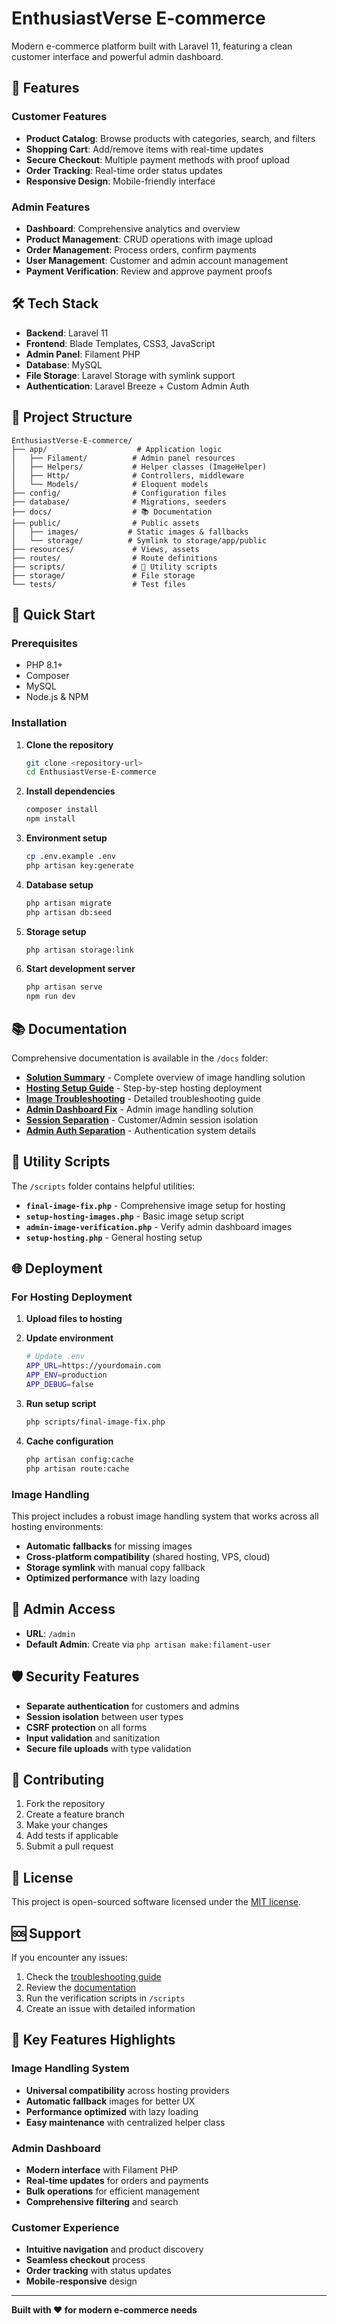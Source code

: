 # EnthusiastVerse E-commerce

Modern e-commerce platform built with Laravel 11, featuring a clean customer interface and powerful admin dashboard.

## 🚀 Features

### Customer Features
- **Product Catalog**: Browse products with categories, search, and filters
- **Shopping Cart**: Add/remove items with real-time updates
- **Secure Checkout**: Multiple payment methods with proof upload
- **Order Tracking**: Real-time order status updates
- **Responsive Design**: Mobile-friendly interface

### Admin Features
- **Dashboard**: Comprehensive analytics and overview
- **Product Management**: CRUD operations with image upload
- **Order Management**: Process orders, confirm payments
- **User Management**: Customer and admin account management
- **Payment Verification**: Review and approve payment proofs

## 🛠️ Tech Stack

- **Backend**: Laravel 11
- **Frontend**: Blade Templates, CSS3, JavaScript
- **Admin Panel**: Filament PHP
- **Database**: MySQL
- **File Storage**: Laravel Storage with symlink support
- **Authentication**: Laravel Breeze + Custom Admin Auth

## 📁 Project Structure

```
EnthusiastVerse-E-commerce/
├── app/                    # Application logic
│   ├── Filament/          # Admin panel resources
│   ├── Helpers/           # Helper classes (ImageHelper)
│   ├── Http/              # Controllers, middleware
│   └── Models/            # Eloquent models
├── config/                # Configuration files
├── database/              # Migrations, seeders
├── docs/                  # 📚 Documentation
├── public/                # Public assets
│   ├── images/           # Static images & fallbacks
│   └── storage/          # Symlink to storage/app/public
├── resources/             # Views, assets
├── routes/                # Route definitions
├── scripts/               # 🔧 Utility scripts
├── storage/               # File storage
└── tests/                 # Test files
```

## 🚀 Quick Start

### Prerequisites
- PHP 8.1+
- Composer
- MySQL
- Node.js & NPM

### Installation

1. **Clone the repository**
   ```bash
   git clone <repository-url>
   cd EnthusiastVerse-E-commerce
   ```

2. **Install dependencies**
   ```bash
   composer install
   npm install
   ```

3. **Environment setup**
   ```bash
   cp .env.example .env
   php artisan key:generate
   ```

4. **Database setup**
   ```bash
   php artisan migrate
   php artisan db:seed
   ```

5. **Storage setup**
   ```bash
   php artisan storage:link
   ```

6. **Start development server**
   ```bash
   php artisan serve
   npm run dev
   ```

## 📚 Documentation

Comprehensive documentation is available in the `/docs` folder:

- **[Solution Summary](docs/SOLUTION_SUMMARY.md)** - Complete overview of image handling solution
- **[Hosting Setup Guide](docs/HOSTING_SETUP_GUIDE.md)** - Step-by-step hosting deployment
- **[Image Troubleshooting](docs/IMAGE_TROUBLESHOOTING.md)** - Detailed troubleshooting guide
- **[Admin Dashboard Fix](docs/ADMIN_DASHBOARD_FIXED.md)** - Admin image handling solution
- **[Session Separation](docs/SESSION_SEPARATION_SOLUTION.md)** - Customer/Admin session isolation
- **[Admin Auth Separation](docs/ADMIN_AUTH_SEPARATION_SOLUTION.md)** - Authentication system details

## 🔧 Utility Scripts

The `/scripts` folder contains helpful utilities:

- **`final-image-fix.php`** - Comprehensive image setup for hosting
- **`setup-hosting-images.php`** - Basic image setup script
- **`admin-image-verification.php`** - Verify admin dashboard images
- **`setup-hosting.php`** - General hosting setup

## 🌐 Deployment

### For Hosting Deployment

1. **Upload files to hosting**
2. **Update environment**
   ```bash
   # Update .env
   APP_URL=https://yourdomain.com
   APP_ENV=production
   APP_DEBUG=false
   ```

3. **Run setup script**
   ```bash
   php scripts/final-image-fix.php
   ```

4. **Cache configuration**
   ```bash
   php artisan config:cache
   php artisan route:cache
   ```

### Image Handling

This project includes a robust image handling system that works across all hosting environments:

- **Automatic fallbacks** for missing images
- **Cross-platform compatibility** (shared hosting, VPS, cloud)
- **Storage symlink** with manual copy fallback
- **Optimized performance** with lazy loading

## 🔐 Admin Access

- **URL**: `/admin`
- **Default Admin**: Create via `php artisan make:filament-user`

## 🛡️ Security Features

- **Separate authentication** for customers and admins
- **Session isolation** between user types
- **CSRF protection** on all forms
- **Input validation** and sanitization
- **Secure file uploads** with type validation

## 🤝 Contributing

1. Fork the repository
2. Create a feature branch
3. Make your changes
4. Add tests if applicable
5. Submit a pull request

## 📄 License

This project is open-sourced software licensed under the [MIT license](LICENSE).

## 🆘 Support

If you encounter any issues:

1. Check the [troubleshooting guide](docs/IMAGE_TROUBLESHOOTING.md)
2. Review the [documentation](docs/)
3. Run the verification scripts in `/scripts`
4. Create an issue with detailed information

## 🎯 Key Features Highlights

### Image Handling System
- **Universal compatibility** across hosting providers
- **Automatic fallback** images for better UX
- **Performance optimized** with lazy loading
- **Easy maintenance** with centralized helper class

### Admin Dashboard
- **Modern interface** with Filament PHP
- **Real-time updates** for orders and payments
- **Bulk operations** for efficient management
- **Comprehensive filtering** and search

### Customer Experience
- **Intuitive navigation** and product discovery
- **Seamless checkout** process
- **Order tracking** with status updates
- **Mobile-responsive** design

---

**Built with ❤️ for modern e-commerce needs**
